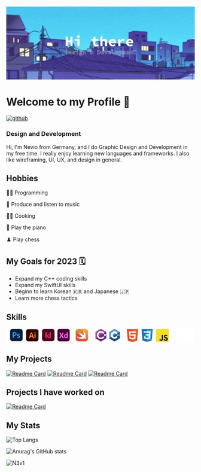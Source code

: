 <!--Banner-->
![Banner](Profile_Banner.png)

<!--Summary:
  - Introduction
  - Experiences
  - Skills
  - Example Projects
  - hobbies
  - study goals
  - ...
-->

# **Welcome to my Profile** 👋
[<img src='https://cdn.jsdelivr.net/npm/simple-icons@3.0.1/icons/github.svg' alt='github' height='40'>](https://github.com/N3V1)  
<!--<div id="header" align="right">
    <img src="https://media.giphy.com/media/M9gbBd9nbDrOTu1Mqx/giphy.gif" width="100"/>
</div>-->
### Design and Development

Hi, I'm Nevio from Germany, and I do Graphic Design and Development in my free time. I really enjoy learning new languages and frameworks. 
I also like wireframing, UI, UX, and design in general.

## Hobbies
👨‍💻 Programming 

🎵 Produce and listen to music 

👨‍🍳 Cooking 

🎹 Play the piano

♟️ Play chess

## My Goals for 2023 🗓️
- Expand my C++ coding skills
- Expand my SwiftUI skills
- Beginn to learn Korean 🇰🇷 and Japanese 🇯🇵
- Learn more chess tactics

## Skills
![sklillset](skillset.png)


<!--Projects-->
## My Projects
[![Readme Card](https://github-readme-stats.vercel.app/api/pin/?username=N3v1&repo=Calculator&theme=shades-of-purple)](https://github.com/N3v1/Calculator)
[![Readme Card](https://github-readme-stats.vercel.app/api/pin/?username=N3v1&repo=Apple-Calculator-Rebuild&theme=shades-of-purple)](https://github.com/N3v1/Apple-Calculator-Rebuild)
[![Readme Card](https://github-readme-stats.vercel.app/api/pin/?username=N3v1&repo=To-Do-App&theme=shades-of-purple)](https://github.com/N3v1/To-Do-App)

## Projects I have worked on
[![Readme Card](https://github-readme-stats.vercel.app/api/pin/?username=N3v1&repo=Contribute-To-This-Project&theme=shades-of-purple)](https://github.com/N3v1/Contribute-To-This-Project)

## My Stats
<!--![Overall](http://github-profile-summary-cards.vercel.app/api/cards/profile-details?username=N3v1&theme=shades-of-purple)-->

<!--Top Languages-->
![Top Langs](https://github-readme-stats.vercel.app/api/top-langs/?username=N3v1&layout=compact&theme=shades-of-purple)

<!--Github Stats-->
![Anurag's GitHub stats](https://github-readme-stats.vercel.app/api?username=N3v1&show_icons=true&theme=shades-of-purple)

<!--Streak-->
<p><img center="left" src="https://github-readme-streak-stats.herokuapp.com/?user=N3v1&theme=shades-of-purple" alt="N3v1" /></p>
